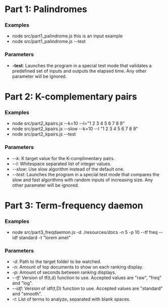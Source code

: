 # Part 1: Palindromes

### Examples

* node src/part1_palindrome.js this is an input example
* node src/part1_palindrome.js --test

### Parameters

* **-test**: Launches the program in a special test mode that validates a predefined set of inputs and outputs the elapsed time. Any other parameter will be ignored.

# Part 2: K-complementary pairs

### Examples

* node src/part2_kpairs.js --k=10 --l="1 2 3 4 5 6 7 8 9"
* node src/part2_kpairs.js --slow --k=10 --l "1 2 3 4 5 6 7 8 9"
* node src/part2_kpairs.js --test

### Parameters

* *--k*: K target value for the K-complimentary pairs.
* *--l*: Whitespace separated list of integer values.
* *--slow*: Use slow algorithm instead of the default one.
* *--test*: Launches the program in a special test mode that compares the slow and fast algorithms with random inputs of increasing size. Any other parameter will be ignored.

# Part 3: Term-frequency daemon

### Examples

* node src/part3_freqdaemon.js -d ./resources/docs -n 5 -p 10 --tf freq --idf standard -t "lorem amet"

### Parameters

* *-d*: Path to the target folder to be watched.
* *-n*: Amount of top documents to show on each ranking display.
* *-p*: Amount of seconds between ranking displays.
* *--tf*: Version of tf(t,d) function to use. Accepted values are "raw", "freq" and "log".
* *--idf*: Version of idf(t,D) function to use. Accepted values are "standard" and "smooth".
* *-t*: List of terms to analyze, separated with blank spaces.
